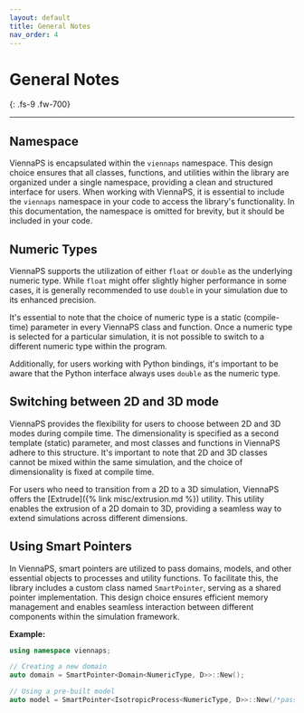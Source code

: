 ```yaml
---
layout: default
title: General Notes
nav_order: 4
---
```


# General Notes
{: .fs-9 .fw-700}

---

## Namespace

ViennaPS is encapsulated within the `viennaps` namespace. This design choice ensures that all classes, functions, and utilities within the library are organized under a single namespace, providing a clean and structured interface for users. When working with ViennaPS, it is essential to include the `viennaps` namespace in your code to access the library's functionality. In this documentation, the namespace is omitted for brevity, but it should be included in your code.

## Numeric Types

ViennaPS supports the utilization of either `float` or `double` as the underlying numeric type. While `float` might offer slightly higher performance in some cases, it is generally recommended to use `double` in your simulation due to its enhanced precision.

It's essential to note that the choice of numeric type is a static (compile-time) parameter in every ViennaPS class and function. Once a numeric type is selected for a particular simulation, it is not possible to switch to a different numeric type within the program.

Additionally, for users working with Python bindings, it's important to be aware that the Python interface always uses `double` as the numeric type.

## Switching between 2D and 3D mode

ViennaPS provides the flexibility for users to choose between 2D and 3D modes during compile time. The dimensionality is specified as a second template (static) parameter, and most classes and functions in ViennaPS adhere to this structure. It's important to note that 2D and 3D classes cannot be mixed within the same simulation, and the choice of dimensionality is fixed at compile time.

For users who need to transition from a 2D to a 3D simulation, ViennaPS offers the [Extrude]({% link misc/extrusion.md %}) utility. This utility enables the extrusion of a 2D domain to 3D, providing a seamless way to extend simulations across different dimensions.

## Using Smart Pointers

In ViennaPS, smart pointers are utilized to pass domains, models, and other essential objects to processes and utility functions. To facilitate this, the library includes a custom class named `SmartPointer`, serving as a shared pointer implementation. This design choice ensures efficient memory management and enables seamless interaction between different components within the simulation framework.

__Example:__

```c++
using namespace viennaps;

// Creating a new domain
auto domain = SmartPointer<Domain<NumericType, D>>::New();

// Using a pre-built model
auto model = SmartPointer<IsotropicProcess<NumericType, D>>::New(/*pass constructor arguments*/);
```